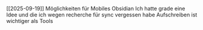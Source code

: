 [[2025-09-19]]
Möglichkeiten für Mobiles Obsidian
Ich hatte grade eine Idee und die ich wegen recherche für sync vergessen habe
Aufschreiben ist wichtiger als Tools
